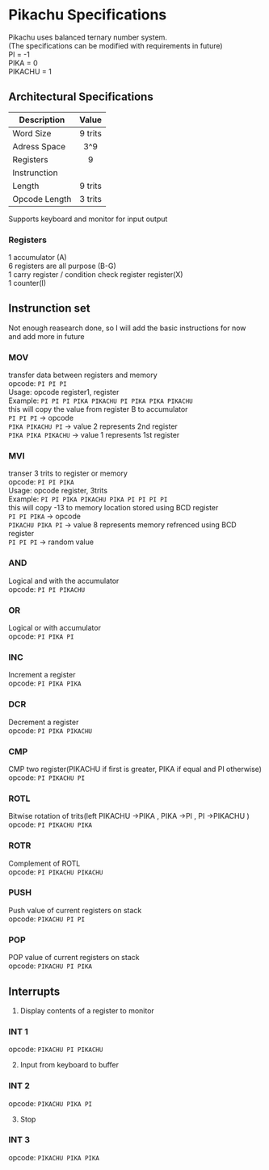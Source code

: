 # Pikachu Specifications
Pikachu uses balanced ternary number system.   
(The specifications can be modified with requirements in future)   
PI = -1     
PIKA = 0   
PIKACHU = 1   

## Architectural Specifications
| Description   | Value         |
| ------------- |:-------------:|
| Word Size     | 9 trits       |
| Adress Space  | 3^9           |
| Registers     | 9             |
| Instrunction  |               |
| Length        | 9 trits       |
| Opcode Length | 3 trits       |

Supports keyboard and monitor for input output

### Registers
1 accumulator (A)   
6 registers are all purpose (B-G)   
1 carry register / condition check register register(X)   
1 counter(I)   

## Instrunction set
Not enough reasearch done, so I will add the basic instructions for now      
and add more in future   

### MOV
transfer data between registers and memory   
opcode: `PI PI PI`   
Usage: opcode register1, register   
Example: `PI PI PI PIKA PIKACHU PI PIKA PIKA PIKACHU`   
this will copy the value from register B to accumulator   
 `PI PI PI` -> opcode   
 `PIKA PIKACHU PI` -> value 2 represents 2nd register   
 `PIKA PIKA PIKACHU` -> value 1 represents 1st register   

### MVI
transer 3 trits to register or memory   
opcode: `PI PI PIKA`   
Usage: opcode register, 3trits   
Example: `PI PI PIKA PIKACHU PIKA PI PI PI PI`   
this will copy -13 to memory location stored using BCD register   
 `PI PI PIKA` -> opcode   
 `PIKACHU PIKA PI` -> value 8 represents memory refrenced using BCD register   
 `PI PI PI` -> random value   
 
### AND
Logical and with the accumulator   
opcode: `PI PI PIKACHU`   

### OR
Logical or with accumulator   
opcode: `PI PIKA PI`   

### INC
Increment a register   
opcode: `PI PIKA PIKA`   

### DCR
Decrement a register   
opcode: `PI PIKA PIKACHU`   

### CMP
CMP two register(PIKACHU  if first is greater, PIKA  if equal and PI  otherwise)   
opcode: `PI PIKACHU PI`   

### ROTL
Bitwise rotation of trits(left PIKACHU ->PIKA , PIKA ->PI , PI ->PIKACHU )   
opcode: `PI PIKACHU PIKA`   

### ROTR
Complement of ROTL   
opcode: `PI PIKACHU PIKACHU`   

### PUSH
Push value of current registers on stack   
opcode: `PIKACHU PI PI`    

### POP
POP value of current registers on stack   
opcode: `PIKACHU PI PIKA`   

## Interrupts

1. Display contents of a register to monitor   
### INT 1
opcode: `PIKACHU PI PIKACHU`   

2. Input from keyboard to buffer   
### INT 2   
opcode: `PIKACHU PIKA PI`   

3. Stop   
### INT 3
opcode: `PIKACHU PIKA PIKA`   
